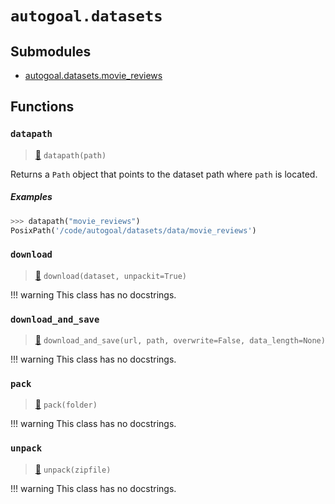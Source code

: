 # `autogoal.datasets`

## Submodules

* [autogoal.datasets.movie_reviews](/api/autogoal.datasets.movie_reviews/)

## Functions

### `datapath`

> [📝](https://github.com/autogoal/autogoal/blob/master/autogoal/datasets/__init__.py#L14)
> `datapath(path)`


Returns a `Path` object that points to the dataset path
where `path` is located.

##### Examples

```python
>>> datapath("movie_reviews")
PosixPath('/code/autogoal/datasets/data/movie_reviews')

```

### `download`

> [📝](https://github.com/autogoal/autogoal/blob/master/autogoal/datasets/__init__.py#L42)
> `download(dataset, unpackit=True)`


!!! warning
    This class has no docstrings.

### `download_and_save`

> [📝](https://github.com/autogoal/autogoal/blob/master/autogoal/datasets/__init__.py#L58)
> `download_and_save(url, path, overwrite=False, data_length=None)`


!!! warning
    This class has no docstrings.

### `pack`

> [📝](https://github.com/autogoal/autogoal/blob/master/autogoal/datasets/__init__.py#L30)
> `pack(folder)`


!!! warning
    This class has no docstrings.

### `unpack`

> [📝](https://github.com/autogoal/autogoal/blob/master/autogoal/datasets/__init__.py#L36)
> `unpack(zipfile)`


!!! warning
    This class has no docstrings.

